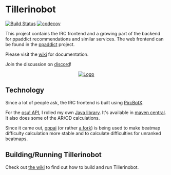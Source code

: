 # Tillerinobot

[![Build Status](https://travis-ci.org/Tillerino/Tillerinobot.svg?branch=master)](https://travis-ci.org/Tillerino/Tillerinobot)
[![codecov](https://codecov.io/gh/Tillerino/Tillerinobot/branch/master/graph/badge.svg)](https://codecov.io/gh/Tillerino/Tillerinobot)

This project contains the IRC frontend and a growing part of the backend for ppaddict recommendations and similar services.
The web frontend can be found in the [ppaddict](https://github.com/Tillerino/ppaddict) project.

Please visit the [wiki](https://github.com/Tillerino/Tillerinobot/wiki) for documentation.

Join the discussion on [discord](https://discord.gg/0ww19XGd9XsiJ4LI)!


<p align="center">
  <a href="https://discordapp.com/invite/0ww19XGd9XsiJ4LI">
    <img alt="Logo" src="https://discordapp.com/api/guilds/170177781257207808/widget.png?style=banner2">
  </a>
</p>

## Technology

Since a lot of people ask, the IRC frontend is built using [PircBotX](https://github.com/TheLQ/pircbotx).

For the [osu! API](https://github.com/ppy/osu-api/wiki), I rolled my own [Java library](https://github.com/Tillerino/osuApiConnector). It's available in [maven central](https://mvnrepository.com/artifact/com.github.tillerino/osu-api-connector). It also does some of the AR/OD calculations.

Since it came out, [oppai](https://github.com/Francesco149/oppai) (or rather [a fork](https://github.com/Tillerino/oppai)) is being used to make beatmap difficulty calculation more stable and to calculate difficulties for unranked beatmaps.

## Building/Running Tillerinobot

Check out [the wiki](https://github.com/Tillerino/Tillerinobot/wiki/Working-on-Tillerinobot) to find out how to build and run Tillerinobot.
